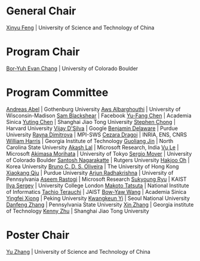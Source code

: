 <style>
td:nth-child(1) {
  width: 22ex;
}
td:nth-child(2) {
  width: 66ex;
}
</style>


# General Chair

[Xinyu Feng](http://staff.ustc.edu.cn/~xyfeng/) | University of Science and Technology of China

# Program Chair

[Bor-Yuh Evan Chang](https://www.cs.colorado.edu/~bec/) | University of Colorado Boulder

# Program Committee

[Andreas Abel](http://www.cse.chalmers.se/~abela/) | Gothenburg University
[Aws Albarghouthi](http://www.cs.wisc.edu/~aws/) | University of Wisconsin-Madison
[Sam Blackshear](https://research.fb.com/people/blackshear-sam) | Facebook
[Yu-Fang Chen](http://www.iis.sinica.edu.tw/~yfc) | Academia Sinica
[Yuting Chen](http://stap.sjtu.edu.cn/index.php?title=Member%3Achenyt) | Shanghai Jiao Tong University
[Stephen Chong](http://people.seas.harvard.edu/~chong) | Harvard University
[Vijay D'Silva](https://research.google.com/pubs/VijayDSilva.html) | Google
[Benjamin Delaware](https://www.cs.purdue.edu/homes/bendy/) | Purdue University
[Rayna Dimitrova](http://www.mpi-sws.org/~rayna/) | MPI-SWS
[Cezara Dragoi](http://di.ens.fr/~cezarad/) | INRIA, ENS, CNRS
[William Harris](http://www.cc.gatech.edu/~wharris/) | Georgia Institute of Technology
[Guoliang Jin](https://people.engr.ncsu.edu/gjin2/) | North Carolina State University
[Akash Lal](http://research.microsoft.com/en-us/people/akashl/) | Microsoft Research, India
[Vu Le](http://vuminhle.com/) | Microsoft
[Akimasa Morihata](http://www.graco.c.u-tokyo.ac.jp/labs/morihata/) | University of Tokyo
[Sergio Mover](http://www.sergiomover.eu/) | University of Colorado Boulder
[Santosh Nagarakatte](http://www.cs.rutgers.edu/~santosh.nagarakatte) | Rutgers University
[Hakjoo Oh](http://prl.korea.ac.kr) | Korea University
[Bruno C. D. S. Oliveira](http://i.cs.hku.hk/~bruno/) | The University of Hong Kong
[Xiaokang Qiu](https://engineering.purdue.edu/~xqiu/) | Purdue University
[Arjun Radhakrishna](http://seas.upenn.edu/~arjunrad) | University of Pennsylvania
[Aseem Rastogi](https://www.microsoft.com/en-us/research/people/aseemr/) | Microsoft Research
[Sukyoung Ryu](http://plrg.kaist.ac.kr/ryu) | KAIST
[Ilya Sergey](http://ilyasergey.net) | University College London
[Makoto Tatsuta](http://research.nii.ac.jp/~tatsuta/index-e.html) | National Institute of Informatics
[Tachio Terauchi](http://www.jaist.ac.jp/~terauchi/) | JAIST
[Bow-Yaw Wang](http://www.iis.sinica.edu.tw/~bywang) | Academia Sinica
[Yingfei Xiong](http://sei.pku.edu.cn/~xiongyf04/) | Peking University
[Kwangkeun Yi](http://ropas.snu.ac.kr/~kwang/) | Seoul National University
[Danfeng Zhang](http://www.cse.psu.edu/~dbz5017/) | Pennsylvania State University
[Xin Zhang](http://www.cc.gatech.edu/~xzhang36/) | Georgia institute of Technology
[Kenny Zhu](http://www.cs.sjtu.edu.cn/~kzhu/) | Shanghai Jiao Tong University

# Poster Chair

[Yu Zhang](http://staff.ustc.edu.cn/~yuzhang/) | University of Science and Technology of China
